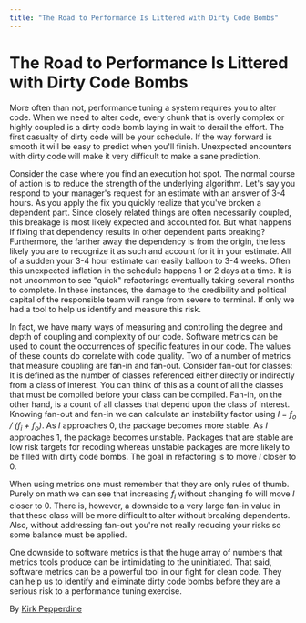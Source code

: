 ```yaml
---
title: "The Road to Performance Is Littered with Dirty Code Bombs"
---
```


# The Road to Performance Is Littered with Dirty Code Bombs

More often than not, performance tuning a system requires you to alter code. When we need to alter code, every chunk that is overly complex or highly coupled is a dirty code bomb laying in wait to derail the effort. The first casualty of dirty code will be your schedule. If the way forward is smooth it will be easy to predict when you'll finish. Unexpected encounters with dirty code will make it very difficult to make a sane prediction.

Consider the case where you find an execution hot spot. The normal course of action is to reduce the strength of the underlying algorithm. Let's say you respond to your manager's request for an estimate with an answer of 3-4 hours. As you apply the fix you quickly realize that you've broken a dependent part. Since closely related things are often necessarily coupled, this breakage is most likely expected and accounted for. But what happens if fixing that dependency results in other dependent parts breaking? Furthermore, the farther away the dependency is from the origin, the less likely you are to recognize it as such and account for it in your estimate. All of a sudden your 3-4 hour estimate can easily balloon to 3-4 weeks. Often this unexpected inflation in the schedule happens 1 or 2 days at a time. It is not uncommon to see "quick" refactorings eventually taking several months to complete. In these instances, the damage to the credibility and political capital of the responsible team will range from severe to terminal. If only we had a tool to help us identify and measure this risk.

In fact, we have many ways of measuring and controlling the degree and depth of coupling and complexity of our code. Software metrics can be used to count the occurrences of specific features in our code. The values of these counts do correlate with code quality. Two of a number of metrics that measure coupling are fan-in and fan-out. Consider fan-out for classes: It is defined as the number of classes referenced either directly or indirectly from a class of interest. You can think of this as a count of all the classes that must be compiled before your class can be compiled. Fan-in, on the other hand, is a count of all classes that depend upon the class of interest. Knowing fan-out and fan-in we can calculate an instability factor using *I = f<sub>o</sub> / (f<sub>i</sub> + f<sub>o</sub>)*. As *I* approaches 0, the package becomes more stable. As *I* approaches 1, the package becomes unstable. Packages that are stable are low risk targets for recoding whereas unstable packages are more likely to be filled with dirty code bombs. The goal in refactoring is to move *I* closer to 0.

When using metrics one must remember that they are only rules of thumb. Purely on math we can see that increasing *f<sub>i</sub>* without changing fo will move *I* closer to 0. There is, however, a downside to a very large fan-in value in that these class will be more difficult to alter without breaking dependents. Also, without addressing fan-out you're not really reducing your risks so some balance must be applied.

One downside to software metrics is that the huge array of numbers that metrics tools produce can be intimidating to the uninitiated. That said, software metrics can be a powerful tool in our fight for clean code. They can help us to identify and eliminate dirty code bombs before they are a serious risk to a performance tuning exercise.

By [Kirk Pepperdine](http://programmer.97things.oreilly.com/wiki/index.php/Kirk_Pepperdine)
